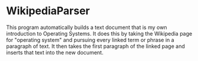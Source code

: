 # WikipediaParser
This program automatically builds a text document that is my own introduction to Operating Systems. It does this by taking the Wikipedia page for "operating system" and pursuing every linked term or phrase in a paragraph of text. It then takes the first paragraph of the linked page and inserts that text into the new document. 

